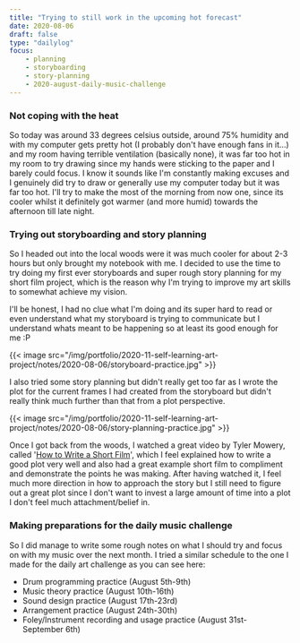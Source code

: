 ```yaml
---
title: "Trying to still work in the upcoming hot forecast"
date: 2020-08-06
draft: false
type: "dailylog"
focus:
    - planning
    - storyboarding
    - story-planning
    - 2020-august-daily-music-challenge
---
```


### Not coping with the heat

So today was around 33 degrees celsius outside, around 75% humidity and with my computer gets pretty hot (I probably don't have enough fans in it...) and my room having terrible ventilation (basically none), it was far too hot in my room to try drawing since my hands were sticking to the paper and I barely could focus. I know it sounds like I'm constantly making excuses and I genuinely did try to draw or generally use my computer today but it was far too hot. I'll try to make the most of the morning from now one, since its cooler whilst it definitely got warmer (and more humid) towards the afternoon till late night.

### Trying out storyboarding and story planning

So I headed out into the local woods were it was much cooler for about 2-3 hours but only brought my notebook with me. I decided to use the time to try doing my first ever storyboards and super rough story planning for my short film project, which is the reason why I'm trying to improve my art skills to somewhat achieve my vision.

I'll be honest, I had no clue what I'm doing and its super hard to read or even understand what my storyboard is trying to communicate but I understand whats meant to be happening so at least its good enough for me :P

{{< image src="/img/portfolio/2020-11-self-learning-art-project/notes/2020-08-06/storyboard-practice.jpg" >}}

I also tried some story planning but didn't really get too far as I wrote the plot for the current frames I had created from the storyboard but didn't really think much further than that from a plot perspective.

{{< image src="/img/portfolio/2020-11-self-learning-art-project/notes/2020-08-06/story-planning-practice.jpg" >}}

Once I got back from the woods, I watched a great video by Tyler Mowery, called '[How to Write a Short Film](https://www.youtube.com/watch?v=wMqIQcTMlA0)', which I feel explained how to write a good plot very well and also had a great example short film to compliment and demonstrate the points he was making. After having watched it, I feel much more direction in how to approach the story but I still need to figure out a great plot since I don't want to invest a large amount of time into a plot I don't feel much attachment/belief in.

### Making preparations for the daily music challenge

So I did manage to write some rough notes on what I should try and focus on with my music over the next month. I tried a similar schedule to the one I made for the daily art challenge as you can see here:

 - Drum programming practice (August 5th-9th)
 - Music theory practice (August 10th-16th)
 - Sound design practice (August 17th-23rd)
 - Arrangement practice (August 24th-30th)
 - Foley/Instrument recording and usage practice (August 31st-September 6th)